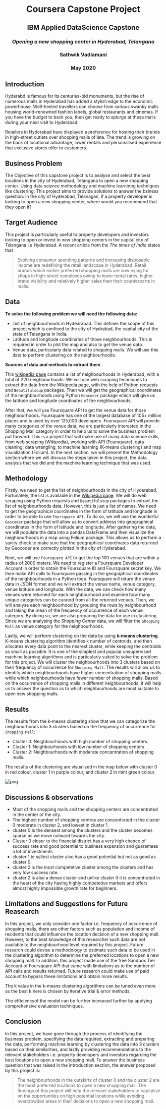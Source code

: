 <h1 align="center">Coursera Capstone Project</hi>
<h2 align="center">IBM Applied DataScience Capstone</h2>
<h3 align="center"><i>Opening a new shopping center in Hyderabad, Telangana</i></h3>

<h3 align="center"><b>Sathwik Vadlamani</b></h3>
<h3 align="center"><b>May 2020</b></h3>


## Introduction

Hyderabd is famous for its centuries-old monuments, but the rise of numerous malls in Hyderabad has added a stylish edge to the economic powerhouse. Well-heeled travellers can choose from various swanky malls housing world-renowned fashion labels, global restaurants and cinemas. If you have the budget to back you, then get ready to splurge at these malls during your next visit to Hyderabad.

Retailers in Hyderabad have displayed a preference for hosting their brands in high-street outlets over shopping malls of late. The trend is growing on the back of locational advantage, lower rentals and personalised experience that exclusive stores offer to customers.


## Business Problem

The Objective of this capstone project is to analyse and select the best locations in the city of Hyderabad, Telangana to open a new shopping center. Using data science methodology and machine learninng techniques like clustering. This project aims to provide solutions to answer the bsiness question: In the city of Hyderabad, Telanagan, if a property developer is looking to open a new shopping center, where would you recommend that they open it?

## Target Audience

This project is particularly useful to property developers and investors looking to open or invest in new shopping centers in the capital city of Telangana i.e Hyderabad. A recent article from the _The times of India_ states that 

> Evolving consumer spending patterns and increasing disposable income are redefining the retail landscape in Hyderabad. Retail brands which earlier preferred shopping malls are now vying for shops in high-street complexes owing to lower rental rates, higher brand visibility and relatively higher sales than their counterparts in malls.

## Data 

**To solve the following problem we will need the following data:**

- List of neighbourhoods in Hydearabad. This defines the scope of this project which is confined to the city of Hydrabad, the capital city of the state of Telangana in India.
- Latitude and longitude coordinates of those neighbourhoods. This is required in order to plot the map and also to get the venue data.
- Venue data, particularly data related to shopping malls. We will use this data to perform clustering on the neighbourhoods.

**Sources of data and methods to extract them**

This [wikipedia page](https://en.wikipedia.org/wiki/Category:Neighbourhoods_in_Hyderabad,_India) contains a list of neighbourhoods in Hyderabad, with a total of 220 neighbourhoods. We will use web scraping techniques to extract the data from the Wikipedia page, with the help of Python requests and ```Beautifulsoup``` packages. Then we will get the geographical coordinates of the neighbourhoods using Python ```Geocoder``` package which will give us the latitude and longitude coordinates of the neighbourhoods.

After that, we will use Foursquare API to get the venue data for those neighbourhoods. Foursquare has one of the largest database of 105+ million places and is used by over 125,000 developers. Foursquare API will provide many categories of the venue data, we are particularly interested in the Shopping Mall category in order to help us to solve the business problem put forward. This is a project that will make use of many data science skills, from web scraping (Wikipedia), working with API (Foursquare), data cleaning, data wrangling, to machine learning (K-means clustering) and map visualization (Folium). In the next section, we will present the Methodology section where we will discuss the steps taken in this project, the data analysis that we did and the machine learning technique that was used.

## Methodology

Firstly, we need to get the list of neighbourhoods in the city of Hyderabad. Fortunately, the list is available in the [Wikipedia page](https://en.wikipedia.org/wiki/Category:Neighbourhoods_in_Hyderabad,_India). We will do web scraping using Python requests and ```Beautifulsoup``` packages to extract the list of neighbourhoods data. However, this is just a list of names. We need to get the geographical coordinates in the form of latitude and longitude in order to be able to use ```Foursquare API```. To do so, we will use the wonderful ```Geocoder``` package that will allow us to convert address into geographical coordinates in the form of latitude and longitude. After gathering the data, we will populate the data into a pandas DataFrame and then visualize the neighbourhoods in a map using Folium package. This allows us to perform a sanity check to make sure that the geographical coordinates data returned by Geocoder are correctly plotted in the city of Hyderabad.

Next, we will use ```Foursquare API``` to get the top 100 venues that are within a radius of 2000 meters. We need to register a Foursquare Developer Account in order to obtain the Foursquare ID and Foursquare secret key. We then make API calls to Foursquare passing in the geographical coordinates of the neighbourhoods in a Python loop. Foursquare will return the venue data in JSON format and we will extract the venue name, venue category, venue latitude and longitude. With the data, we can check how many venues were returned for each neighbourhood and examine how many unique categories can be curated from all the returned venues. Then, we will analyse each neighbourhood by grouping the rows by neighbourhood and taking the mean of the frequency of occurrence of each venue category. By doing so, we are also preparing the data for use in clustering. Since we are analysing the _Shopping Center_ data, we will filter the ```Shopping Mall``` as venue category for the neighbourhoods.

Lastly, we will perform clustering on the data by using **k-means clustering**. K-means clustering algorithm identifies k number of centroids, and then allocates every data point to the nearest cluster, while keeping the centroids as small as possible. It is one of the simplest and popular unsupervised machine learning algorithms and is particularly suited to solve the problem for this project. We will cluster the neighbourhoods into 3 clusters based on their frequency of occurrence for ```Shopping Mall```. The results will allow us to identify which neighbourhoods have higher concentration of shopping malls while which neighbourhoods have fewer number of shopping malls. Based on the occurrence of shopping malls in different neighbourhoods, it will help us to answer the question as to which neighbourhoods are most suitable to open new shopping malls.

## Results

The results from the k-means clustering show that we can categorize the neighbourhoods into 3 clusters based on the frequency of occurrence for ```Shopping Mall```:

- Cluster 0: Neighbourhoods with high number of shopping centers.
- Cluster 1: Neighbourhoods with low number of shopping centers.
- Cluster 2: Neighbourhoods with moderate concentration of shopping malls.

The results of the clustering are visualized in the map below with cluster 0 in red colour, cluster 1 in purple colour, and cluster 2 in mint green colour.

![png](hyd_clusters.png)

## Discussions & observations

- Most of the shopping malls and the shopping centers are concentrated in the center of the city.
 - The highest number of shopping centres are concentrated in the cluster 0 moderate in cluster 2, and lowest in cluster 1.
 - cluster 0 is the densest among the clusters and the cluster becomes sparse as we move outward towards the city.
 - Cluster 0 closer to the financial district has a very high chance of success rate and good potential to business expansion and guarantees a lot of investments
 - cluster 1 te sallest cluster also has a good potential but not as good as cluster 0.
 - cluster 2 is the most competetive cluster among the clusters and has very low success rate.
 - cluster 2 is also a dense cluster and unlike cluster 0 it is concentrated in the heart of the city having highly competetive markets and offers almost highly impossible growth rate for beginners.

## Limitations and Suggestions for Future Reasearch

In this project, we only consider one factor i.e. frequency of occurrence of shopping malls, there are other factors such as population and income of residents that could influence the location decision of a new shopping mall. However, to the best knowledge of this researcher such data are not available to the neighbourhood level required by this project. Future research could devise a methodology to estimate such data to be used in the clustering algorithm to determine the preferred locations to open a new shopping mall. In addition, this project made use of the free Sandbox Tier Account of Foursquare API that came with limitations as to the number of API calls and results returned. Future research could make use of paid account to bypass these limitations and obtain more results.

The k value in the k-means clustering algorithms can be tuned even more as the best k here is chosen by iterative trial & error methods.

The efficiencyof the model can be further increased further by applying comprehensive evaluation techniques.

## Conclusion
In this project, we have gone through the process of identifying the business problem, specifying the data required, extracting and preparing the data, performing machine learning by clustering the data into 3 clusters based on their similarities, and lastly providing recommendations to the relevant stakeholders i.e. property developers and investors regarding the best locations to open a new shopping mall. To answer the business question that was raised in the introduction section, the answer proposed by this project is:

> The neighbourhoods in the outskirts of cluster 0 and the cluster 2 are the most preferred locations to open a new shopping mall. The findings of this project will help the relevant stakeholders to capitalize on the opportunities on high potential locations while avoiding overcrowded areas in their decisions to open a new shopping mall.
